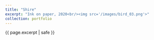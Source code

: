 ```yaml
---
title: "Shire"
excerpt: "Ink on paper, 2020<br/><img src='/images/bird_03.png'>"
collection: portfolio
---
```

{{ page.excerpt | safe }}
